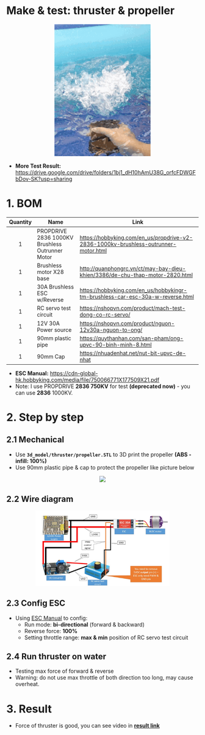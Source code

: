 # Make & test: thruster & propeller
<p align="center">
  <img src="img/forward.gif" width="50%">
</p>

- **More Test Result:** https://drive.google.com/drive/folders/1bj1_dH10hAmU38G_orfcFDWGFbDov-SK?usp=sharing

# 1. BOM
| Quantity |                      Name                       |      Link     |
| :-------:|-------------------------------------------------| --------------|
| 1        | PROPDRIVE 2836 1000KV Brushless Outrunner Motor | https://hobbyking.com/en_us/propdrive-v2-2836-1000kv-brushless-outrunner-motor.html               |
| 1        | Brushless motor X28 base                        | http://quanphongrc.vn/ct/may-bay-dieu-khien/3386/de-chu-thap-motor-2820.html              |
| 1        | 30A Brushless ESC w/Reverse                     | https://hobbyking.com/en_us/hobbykingr-tm-brushless-car-esc-30a-w-reverse.html              |
| 1        | RC servo test circuit                           | https://nshopvn.com/product/mach-test-dong-co-rc-servo/              |
| 1        | 12V 30A Power source                            | https://nshopvn.com/product/nguon-12v30a-nguon-to-ong/              |
| 1        | 90mm plastic pipe                               | https://quythanhan.com/san-pham/ong-upvc-90-binh-minh-8.html              |
| 1        | 90mm Cap                                        | https://nhuadenhat.net/nut-bit-upvc-de-nhat              |

- **ESC Manual:** https://cdn-global-hk.hobbyking.com/media/file/750066771X177509X21.pdf
- Note: I use PROPDRIVE **2836 750KV** for test **(deprecated now)** - you can use **2836** 1000KV.

# 2. Step by step
## 2.1 Mechanical
- Use **`3d_model/thruster/propeller.STL`** to 3D print the propeller **(ABS - infill: 100%)**
- Use 90mm plastic pipe & cap to protect the propeller like picture below
<p align="center">
  <img src="https://drive.google.com/uc?export=view&id=1Iknp3wVl-vjtJTEsAQq-7NKp1bYaIKK9" width="40%">
</p>

## 2.2 Wire diagram
<p align="center">
  <img src="img/wire_diagram.jpg" width="70%">
</p>

## 2.3 Config ESC
- Using [ESC Manual](https://cdn-global-hk.hobbyking.com/media/file/750066771X177509X21.pdf) to config:
  - Run mode: **bi-directional** (forward & backward)
  - Reverse force: **100%**
  - Setting throttle range: **max & min** position of RC servo test circuit

## 2.4 Run thruster on water
- Testing max force of forward & reverse
- Warning: do not use max throttle of both direction too long, may cause overheat.

# 3. Result
- Force of thruster is good, you can see video in **[result link](https://drive.google.com/drive/folders/1bj1_dH10hAmU38G_orfcFDWGFbDov-SK?usp=sharing)**
